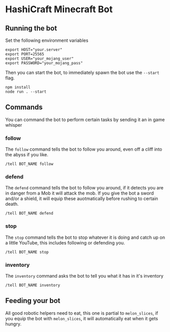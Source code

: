# HashiCraft Minecraft Bot

## Running the bot

Set the following environment variables

```shell
export HOST="your.server"
export PORT=25565
export USER="your_mojang_user"
export PASSWORD="your_mojang_pass"
```

Then you can start the bot, to immediately spawn the bot use the `--start` flag.

```shell
npm install
node run . --start
```

## Commands

You can command the bot to perform certain tasks by sending it an in game whisper

### follow

The `follow` command tells the bot to follow you around, even off a cliff into the abyss if you like.

```
/tell BOT_NAME follow
```

### defend

The `defend` command tells the bot to follow you around, if it detects you are in danger from a Mob it will attack the mob.
If you give the bot a sword and/or a shield, it will equip these auotmatically before rushing to certain death.

```
/tell BOT_NAME defend
```

### stop

The `stop` command tells the bot to stop whatever it is doing and catch up on a little YouTube, this includes following or
defending you.

```
/tell BOT_NAME stop
```

### inventory

The `inventory` command asks the bot to tell you what it has in it's inventory 

```
/tell BOT_NAME inventory
```

## Feeding your bot

All good robotic helpers need to eat, this one is partial to `melon_slices`, if you equip the bot with `melon_slices`, it will automatically
eat when it gets hungry.
